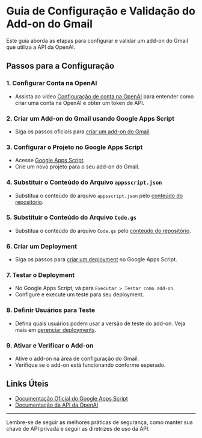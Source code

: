 # Guia de Configuração e Validação do Add-on do Gmail

Este guia aborda as etapas para configurar e validar um add-on do Gmail que utiliza a API da OpenAI.

## Passos para a Configuração

### 1. Configurar Conta na OpenAI

- Assista ao vídeo [Configuração de conta na OpenAI](https://youtu.be/Ik49LY5SHEc) para entender como criar uma conta na OpenAI e obter um token de API.

### 2. Criar um Add-on do Gmail usando Google Apps Script

- Siga os passos oficiais para [criar um add-on do Gmail](https://developers.google.com/gmail/add-ons/how-tos/creating-gmail-addons).

### 3. Configurar o Projeto no Google Apps Script

- Acesse [Google Apps Script](https://script.google.com/).
- Crie um novo projeto para o seu add-on do Gmail.

### 4. Substituir o Conteúdo do Arquivo `appsscript.json`

- Substitua o conteúdo do arquivo `appsscript.json` pelo [conteúdo do repositório](LINK_DO_REPO_APPSSCRIPT_JSON).

### 5. Substituir o Conteúdo do Arquivo `Code.gs`

- Substitua o conteúdo do arquivo `Code.gs` pelo [conteúdo do repositório](LINK_DO_REPO_CODE_GS).

### 6. Criar um Deployment

- Siga os passos para [criar um deployment](https://developers.google.com/apps-script/concepts/deployments) no Google Apps Script.

### 7. Testar o Deployment

- No Google Apps Script, vá para `Executar > Testar como add-on`.
- Configure e execute um teste para seu deployment.

### 8. Definir Usuários para Teste

- Defina quais usuários podem usar a versão de teste do add-on. Veja mais em [gerenciar deployments](https://developers.google.com/apps-script/concepts/deployments#managing_deployments).

### 9. Ativar e Verificar o Add-on

- Ative o add-on na área de configuração do Gmail.
- Verifique se o add-on está funcionando conforme esperado.

## Links Úteis

- [Documentação Oficial do Google Apps Script](https://developers.google.com/apps-script/overview)
- [Documentação da API da OpenAI](https://beta.openai.com/docs/)

---

Lembre-se de seguir as melhores práticas de segurança, como manter sua chave de API privada e seguir as diretrizes de uso da API.
